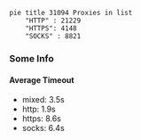 
```mermaid
pie title 31094 Proxies in list
    "HTTP" : 21229
    "HTTPS": 4148
    "SOCKS" : 8821
```

### Some Info
#### Average Timeout

- mixed: 3.5s
- http: 1.9s
- https: 8.6s
- socks: 6.4s